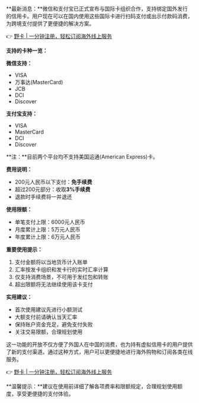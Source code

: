 **最新消息：**微信和支付宝已正式宣布与国际卡组织合作，支持绑定国外发行的信用卡。用户现在可以在国内使用这些国际卡进行扫码支付或出示付款码消费，为跨境支付提供了更便捷的解决方案。

👉 [野卡 | 一分钟注册，轻松订阅海外线上服务](https://bit.ly/bewildcard)

**支持的卡种一览：**

**微信支持：**
- VISA
- 万事达(MasterCard)
- JCB
- DCI
- Discover

**支付宝支持：**
- VISA
- MasterCard
- DCI
- Discover

**注：**目前两个平台均不支持美国运通(American Express)卡。

**费用说明：**
- 200元人民币以下支付：**免手续费**
- 超过200元部分：收取**3%手续费**
- 退款时手续费将一并退还

**使用限额：**
- 单笔支付上限：6000元人民币
- 月度累计上限：5万元人民币
- 年度累计上限：6万元人民币

**重要使用提示：**
1. 支付金额将以当地货币计入账单
2. 汇率按发卡组织和发卡行的实时汇率计算
3. 仅支持消费场景，不可用于发红包和转账
4. 超出限额将无法继续使用该卡支付

**实用建议：**
- 首次使用建议先进行小额测试
- 大额支付前请确认当天汇率
- 保持账户资金充足，避免支付失败
- 关注交易限额，合理规划使用

这一功能的开放不仅方便了外国人在中国的消费，也为持有虚拟信用卡的用户提供了新的支付渠道。通过这种方式，用户可以更便捷地进行海外购物和订阅各类在线服务。

👉 [野卡 | 一分钟注册，轻松订阅海外线上服务](https://bit.ly/bewildcard)

**温馨提示：**建议在使用前详细了解各项费率和限额规定，合理规划使用额度，享受更便捷的支付体验。